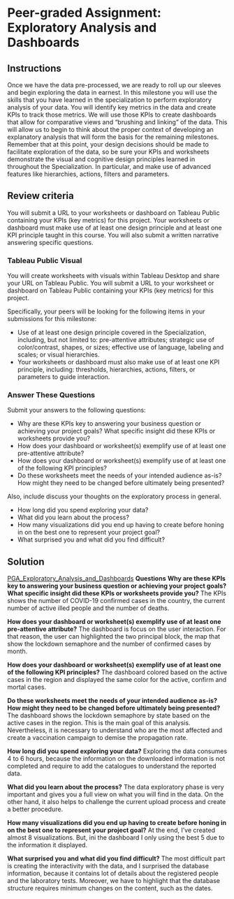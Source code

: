# Peer-graded Assignment: Exploratory Analysis and Dashboards
## Instructions
Once we have the data pre-processed, we are ready to roll up our sleeves and begin exploring the data in earnest.  In this milestone you will use the skills that you have learned in the specialization to perform exploratory analysis of your data. You will identify key metrics in the data and create KPIs to track those metrics. We will use those KPIs to create dashboards that allow for comparative views and “brushing and linking” of the data. This will allow us to begin to think about the proper context of developing an explanatory analysis that will form the basis for the remaining milestones.\
Remember that at this point, your design decisions should be made to facilitate exploration of the data, so be sure your KPIs and worksheets demonstrate the visual and cognitive design principles learned in throughout the Specialization. In particular,  and make use of advanced features like hierarchies, actions, filters and parameters.

## Review criteria
You will submit a URL to your worksheets or dashboard on Tableau Public containing your KPIs (key metrics) for this project.
Your worksheets or dashboard must make use of at least one design principle and at least one KPI principle taught in this course.
You will also submit a written narrative answering specific questions.

### Tableau Public Visual
You will create worksheets with visuals within Tableau Desktop and share your URL on Tableau Public.
You will submit a URL to your worksheet or dashboard on Tableau Public containing your KPIs (key metrics) for this project.

Specifically, your peers will be looking for the following items in your submissions for this milestone:
* Use of at least one design principle covered in the Specialization, including, but not limited to: pre-attentive attributes; strategic use of color/contrast, shapes, or sizes; effective use of language, labeling and scales; or visual hierarchies.
* Your worksheets or dashboard must also make use of at least one KPI principle, including: thresholds, hierarchies, actions, filters, or parameters to guide interaction.

### Answer These Questions
Submit your answers to the following questions:
* Why are these KPIs key to answering your business question or achieving your project goals? What specific insight did these KPIs or worksheets provide you?
* How does your dashboard or worksheet(s) exemplify use of at least one pre-attentive attribute?
* How does your dashboard or worksheet(s) exemplify use of at least one of the following KPI principles?
* Do these worksheets meet the needs of your intended audience as-is? How might they need to be changed before ultimately being presented?

Also, include discuss your thoughts on the exploratory process in general.
* How long did you spend exploring your data?
* What did you learn about the process?
* How many visualizations did you end up having to create before honing in on the best one to represent your project goal?
* What surprised you and what did you find difficult?

## Solution
[PGA_Exploratory_Analysis_and_Dashboards](https://public.tableau.com/profile/cesar.robles#!/vizhome/COVID-19_Mexican_Analysis/CasesintheCountry)
**Questions**
**Why are these KPIs key to answering your business question or achieving your project goals? What specific insight did these KPIs or worksheets provide you?**
The KPIs shows the number of COVID-19 confirmed cases in the country, the current number of active illed people and the number of deaths.

**How does your dashboard or worksheet(s) exemplify use of at least one pre-attentive attribute?**
The dashboard is focus on the user interaction. For that reason, the user can highlighted the two principal block, the map that show the lockdown semaphore and the number of confirmed cases by month.

**How does your dashboard or worksheet(s) exemplify use of at least one of the following KPI principles?**
The dashboard colored based on the active cases in the region and displayed the same color for the active, confirm and mortal cases.

**Do these worksheets meet the needs of your intended audience as-is? How might they need to be changed before ultimately being presented?**
The dashboard shows the lockdown semaphore by state based on the active cases in the region. This is the main goal of this analysis. Nevertheless, it is necessary to understand who are the most affected and create a vaccination campaign to demise the propagation rate.

**How long did you spend exploring your data?**
Exploring the data consumes 4 to 6 hours, because the information on the downloaded information is not completed and require to add the catalogues to understand the reported data.

**What did you learn about the process?**
The data exploratory phase is very important and gives you a full view on what you will find in the data. On the other hand, it also helps to challenge the current upload process and create a better procedure.

**How many visualizations did you end up having to create before honing in on the best one to represent your project goal?**
At the end, I’ve created almost 8 visualizations. But, ini the dashboard I only using the best 5 due to the information it displayed.

**What surprised you and what did you find difficult?**
The most difficult part is creating the interactivity with the data, and I surprised the database information, because it contains lot of details about the registered people and the laboratory tests. Moreover, we have to highlight that the database structure requires minimum changes on the content, such as the dates.
